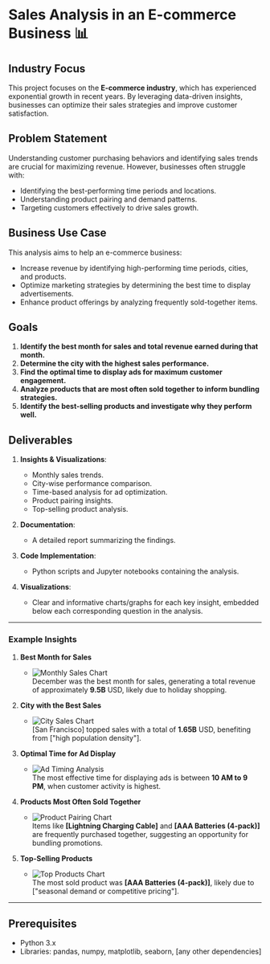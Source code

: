 # Sales Analysis in an E-commerce Business 📊  

## Industry Focus  
This project focuses on the **E-commerce industry**, which has experienced exponential growth in recent years. By leveraging data-driven insights, businesses can optimize their sales strategies and improve customer satisfaction.  

## Problem Statement  
Understanding customer purchasing behaviors and identifying sales trends are crucial for maximizing revenue. However, businesses often struggle with:  
- Identifying the best-performing time periods and locations.  
- Understanding product pairing and demand patterns.  
- Targeting customers effectively to drive sales growth.  

## Business Use Case  
This analysis aims to help an e-commerce business:  
- Increase revenue by identifying high-performing time periods, cities, and products.  
- Optimize marketing strategies by determining the best time to display advertisements.  
- Enhance product offerings by analyzing frequently sold-together items.  

## Goals  
1. **Identify the best month for sales and total revenue earned during that month.**  
2. **Determine the city with the highest sales performance.**  
3. **Find the optimal time to display ads for maximum customer engagement.**  
4. **Analyze products that are most often sold together to inform bundling strategies.**  
5. **Identify the best-selling products and investigate why they perform well.**  

## Deliverables  
1. **Insights & Visualizations**:  
   - Monthly sales trends.  
   - City-wise performance comparison.  
   - Time-based analysis for ad optimization.  
   - Product pairing insights.  
   - Top-selling product analysis.  

2. **Documentation**:  
   - A detailed report summarizing the findings.  

3. **Code Implementation**:  
   - Python scripts and Jupyter notebooks containing the analysis.  

4. **Visualizations**:  
   - Clear and informative charts/graphs for each key insight, embedded below each corresponding question in the analysis.  

---

### Example Insights  

1. **Best Month for Sales**  
   - ![Monthly Sales Chart](1.png)  
   December was the best month for sales, generating a total revenue of approximately **9.5B** USD, likely due to holiday shopping.  

2. **City with the Best Sales**  
   - ![City Sales Chart](2.png)  
   [San Francisco] topped sales with a total of **1.65B** USD, benefiting from ["high population density"].  

3. **Optimal Time for Ad Display**  
   - ![Ad Timing Analysis](3.png)  
   The most effective time for displaying ads is between **10 AM to 9 PM**, when customer activity is highest.  

4. **Products Most Often Sold Together**  
   - ![Product Pairing Chart](4.png)  
   Items like **[Lightning Charging Cable]** and **[AAA Batteries (4-pack)]** are frequently purchased together, suggesting an opportunity for bundling promotions.  

5. **Top-Selling Products**  
   - ![Top Products Chart](5.png)  
   The most sold product was **[AAA Batteries (4-pack)]**, likely due to ["seasonal demand or competitive pricing"].  

---

## Prerequisites  
- Python 3.x  
- Libraries: pandas, numpy, matplotlib, seaborn, [any other dependencies]  

